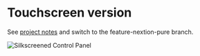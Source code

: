 # Touchscreen version
See [project notes](https://www.notion.so/Touchscreen-for-Clough42-ELS-99899e746e064c45b51a9397c1d289a5) and switch to the feature-nextion-pure branch.

![Silkscreened Control Panel](https://raw.githubusercontent.com/kentavv/electronic-leadscrew/feature-nextion-pure/docs/images/Touchscreen.png)
